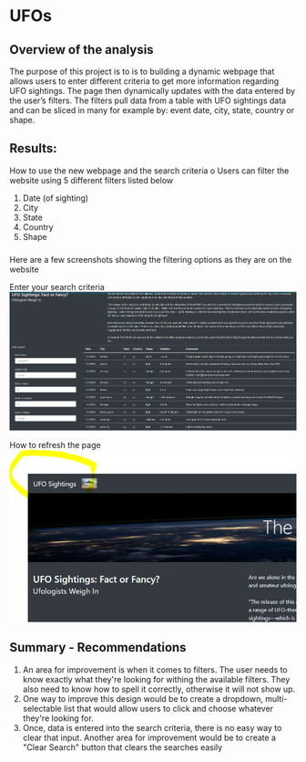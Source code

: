 # UFOs

## Overview of the analysis
The purpose of this project is to is to building a dynamic webpage that allows users to enter different criteria to get more information regarding UFO sightings. The page then dynamically updates with the data entered by the user’s filters. The filters pull data from a table with UFO sightings data and can be sliced in many for example by: event date, city, state, country or shape.


## Results: 
How to use the new webpage and the search criteria 
o    Users can filter the website using 5 different filters listed below

1.	Date (of sighting)
2.	City
3. 	State
4.	Country
5. 	Shape 

###
Here are a few screenshots showing the filtering options as they are on the website

Enter your search criteria
![Website Filters](https://github.com/amburu4159/UFOs/blob/main/static/images/Website%20filters.PNG)

How to refresh the page
![Website Refresher](https://github.com/amburu4159/UFOs/blob/main/static/images/Website%20Refresher.PNG)



## Summary - Recommendations

1.   An area for improvement is when it comes to filters. The user needs to know exactly what they're looking for withing the available filters. They also need to know how to spell it correctly, otherwise it will not show up. 
2.   One way to improve this design would be to create a dropdown, multi-selectable list that would allow users to click and choose whatever they're looking for.
3.   Once, data is entered into the search criteria, there is no easy way to clear that input. Another area for improvement would be to create a "Clear Search" button that clears the searches easily
